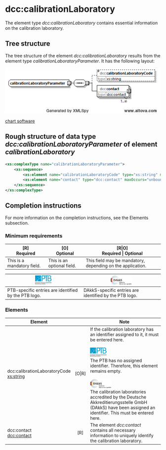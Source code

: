 # dcc:calibrationLaboratory

The element type *dcc:calibrationLaboratory* contains essential information on the 
calibration laboratory.

## Tree structure

The tree structure of the element *dcc:calibrationLaboratory* results from the element type *calibrationLaboratoryParameter*. It has the following layout:

<img src="../../images/calibrationLaboratoryParameter.png" alt="calibrationLaboratoryParameter" width="500" />

[chart software](../XSD_diagramviewer.md)

## Rough structure of data type *dcc:calibrationLaboratoryParameter* of element *calibrationLaboratory*
```xml
<xs:complexType name="calibrationLaboratoryParameter">
    <xs:sequence>
        <xs:element name="calibrationLaboratoryCode" type="xs:string" minOccurs="0"/>
        <xs:element name="contact" type="dcc:contact" maxOccurs="unbounded"/>
    </xs:sequence>
</xs:complexType>
```

## Completion instructions

For more information on the completion instructions, see the Elements subsection.

### Minimum requirements

|[R] <br> Required|[O] <br> Optional|[R\|O]<br>Required \| Optional|
|-|-|-|
|This is a mandatory field. | This is an optional field.|This field may be mandatory, depending on the application.|



|<img src="../../images/flagPTB_DE.jpg" alt="PTB" height="30" />| <img src="../../images/flagDAkkS_DE.png" alt="DAkkS" height="30" />|
|-|-|
|PTB-specific entries are identified by the PTB logo.|DAkkS-specific entries are identified by the PTB logo.|

### Elements

| Element        || Note  |
|---|:-:|---|
| dcc:calibrationLaboratoryCode <br> [xs:string](https://www.w3.org/TR/xmlschema-2/#string) |[O\|R]| If the calibration laboratory has an identifier assigned to it, it must be entered here. <br><br> <img src="../../images/flagPTB_DE.jpg" alt="PTB" height="30" /> <br> The PTB has no assigned identifier. Therefore, this element remains empty.<br>   <br> <img src="../../images/flagDAkkS_DE.png" alt="DAkkS" height="30" /> <br> The calibration laboratories accredited by the Deutsche Akkreditierungsstelle GmbH (DAkkS) have been assigned an identifier. This must be entered here.|
| dcc:contact <br> [dcc:contact](../auxElements/contact.md)| [R]| The element *dcc:contact* contains all necessary information to uniquely identify the calibration laboratory. |